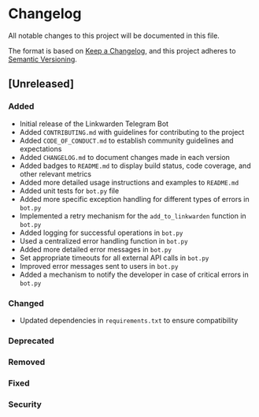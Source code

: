 # Changelog

All notable changes to this project will be documented in this file.

The format is based on [Keep a Changelog](https://keepachangelog.com/en/1.0.0/), and this project adheres to [Semantic Versioning](https://semver.org/spec/v2.0.0.html).

## [Unreleased]

### Added
- Initial release of the Linkwarden Telegram Bot
- Added `CONTRIBUTING.md` with guidelines for contributing to the project
- Added `CODE_OF_CONDUCT.md` to establish community guidelines and expectations
- Added `CHANGELOG.md` to document changes made in each version
- Added badges to `README.md` to display build status, code coverage, and other relevant metrics
- Added more detailed usage instructions and examples to `README.md`
- Added unit tests for `bot.py` file
- Added more specific exception handling for different types of errors in `bot.py`
- Implemented a retry mechanism for the `add_to_linkwarden` function in `bot.py`
- Added logging for successful operations in `bot.py`
- Used a centralized error handling function in `bot.py`
- Added more detailed error messages in `bot.py`
- Set appropriate timeouts for all external API calls in `bot.py`
- Improved error messages sent to users in `bot.py`
- Added a mechanism to notify the developer in case of critical errors in `bot.py`

### Changed
- Updated dependencies in `requirements.txt` to ensure compatibility

### Deprecated

### Removed

### Fixed

### Security
